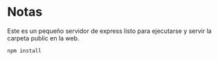 # Notas

Este es un pequeño servidor de express listo para ejecutarse y servir la carpeta public en la web.

```
npm install
```